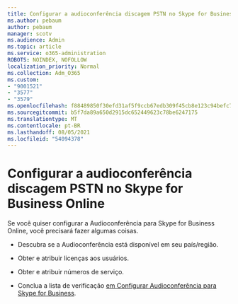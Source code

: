 ```yaml
---
title: Configurar a audioconferência discagem PSTN no Skype for Business Online
ms.author: pebaum
author: pebaum
manager: scotv
ms.audience: Admin
ms.topic: article
ms.service: o365-administration
ROBOTS: NOINDEX, NOFOLLOW
localization_priority: Normal
ms.collection: Adm_O365
ms.custom:
- "9001521"
- "3577"
- "3579"
ms.openlocfilehash: f88489850f30efd31af5f9ccb67edb309f45cb8e123c94befc70fdd72ee98450
ms.sourcegitcommit: b5f7da89a650d2915dc652449623c78be6247175
ms.translationtype: MT
ms.contentlocale: pt-BR
ms.lasthandoff: 08/05/2021
ms.locfileid: "54094378"
---
```

# <a name="setup-pstn-dial-in-audio-conferencing-in-skype-for-business-online"></a>Configurar a audioconferência discagem PSTN no Skype for Business Online

Se você quiser configurar a Audioconferência para Skype for Business Online, você precisará fazer algumas coisas. 

- Descubra se a Audioconferência está disponível em seu país/região.

- Obter e atribuir licenças aos usuários.

- Obter e atribuir números de serviço.

- Conclua a lista de verificação [em Configurar Audioconferência para Skype for Business](https://docs.microsoft.com/SkypeForBusiness/audio-conferencing-in-office-365/set-up-audio-conferencing).
